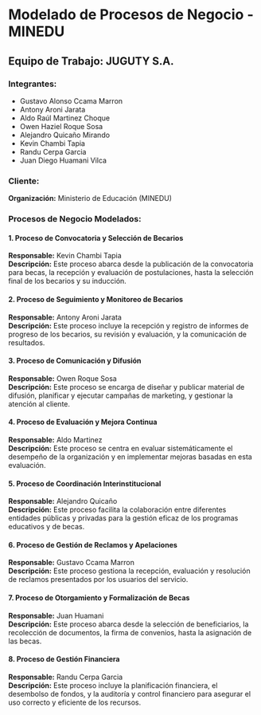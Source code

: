 # Modelado de Procesos de Negocio - MINEDU

## Equipo de Trabajo: JUGUTY S.A.

### Integrantes:
- Gustavo Alonso Ccama Marron
- Antony Aroni Jarata
- Aldo Raúl Martinez Choque
- Owen Haziel Roque Sosa
- Alejandro Quicaño Mirando
- Kevin Chambi Tapia
- Randu Cerpa Garcia
- Juan Diego Huamani Vilca

### Cliente:
**Organización:** Ministerio de Educación (MINEDU)

### Procesos de Negocio Modelados:

#### 1. Proceso de Convocatoria y Selección de Becarios
**Responsable:** Kevin Chambi Tapia  
**Descripción:** Este proceso abarca desde la publicación de la convocatoria para becas, la recepción y evaluación de postulaciones, hasta la selección final de los becarios y su inducción.

#### 2. Proceso de Seguimiento y Monitoreo de Becarios
**Responsable:** Antony Aroni Jarata  
**Descripción:** Este proceso incluye la recepción y registro de informes de progreso de los becarios, su revisión y evaluación, y la comunicación de resultados.

#### 3. Proceso de Comunicación y Difusión
**Responsable:** Owen Roque Sosa  
**Descripción:** Este proceso se encarga de diseñar y publicar material de difusión, planificar y ejecutar campañas de marketing, y gestionar la atención al cliente.

#### 4. Proceso de Evaluación y Mejora Continua
**Responsable:** Aldo Martinez  
**Descripción:** Este proceso se centra en evaluar sistemáticamente el desempeño de la organización y en implementar mejoras basadas en esta evaluación.

#### 5. Proceso de Coordinación Interinstitucional
**Responsable:** Alejandro Quicaño  
**Descripción:** Este proceso facilita la colaboración entre diferentes entidades públicas y privadas para la gestión eficaz de los programas educativos y de becas.

#### 6. Proceso de Gestión de Reclamos y Apelaciones
**Responsable:** Gustavo Ccama Marron  
**Descripción:** Este proceso gestiona la recepción, evaluación y resolución de reclamos presentados por los usuarios del servicio.

#### 7. Proceso de Otorgamiento y Formalización de Becas
**Responsable:** Juan Huamani  
**Descripción:** Este proceso abarca desde la selección de beneficiarios, la recolección de documentos, la firma de convenios, hasta la asignación de las becas.

#### 8. Proceso de Gestión Financiera
**Responsable:** Randu Cerpa Garcia  
**Descripción:** Este proceso incluye la planificación financiera, el desembolso de fondos, y la auditoría y control financiero para asegurar el uso correcto y eficiente de los recursos.
